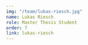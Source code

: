 ```yaml
---
img: "/team/lukas-riesch.jpg"
name: Lukas Riesch
role: Master Thesis Student
order: 7
link: lukas-riesch
---
```


